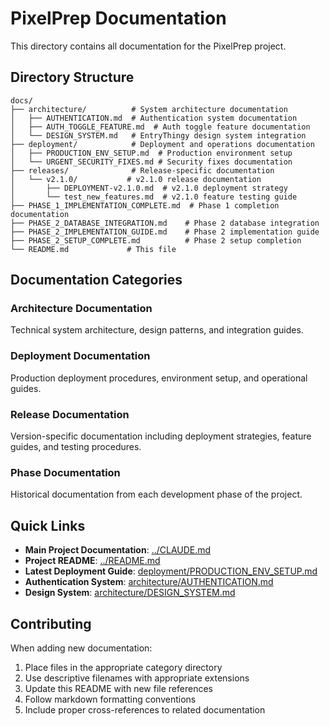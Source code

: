# PixelPrep Documentation

This directory contains all documentation for the PixelPrep project.

## Directory Structure

```
docs/
├── architecture/          # System architecture documentation
│   ├── AUTHENTICATION.md  # Authentication system documentation
│   ├── AUTH_TOGGLE_FEATURE.md  # Auth toggle feature documentation
│   └── DESIGN_SYSTEM.md   # EntryThingy design system integration
├── deployment/            # Deployment and operations documentation
│   ├── PRODUCTION_ENV_SETUP.md  # Production environment setup
│   └── URGENT_SECURITY_FIXES.md # Security fixes documentation
├── releases/              # Release-specific documentation
│   └── v2.1.0/           # v2.1.0 release documentation
│       ├── DEPLOYMENT-v2.1.0.md  # v2.1.0 deployment strategy
│       └── test_new_features.md  # v2.1.0 feature testing guide
├── PHASE_1_IMPLEMENTATION_COMPLETE.md  # Phase 1 completion documentation
├── PHASE_2_DATABASE_INTEGRATION.md    # Phase 2 database integration
├── PHASE_2_IMPLEMENTATION_GUIDE.md    # Phase 2 implementation guide
├── PHASE_2_SETUP_COMPLETE.md          # Phase 2 setup completion
└── README.md             # This file
```

## Documentation Categories

### Architecture Documentation
Technical system architecture, design patterns, and integration guides.

### Deployment Documentation
Production deployment procedures, environment setup, and operational guides.

### Release Documentation
Version-specific documentation including deployment strategies, feature guides, and testing procedures.

### Phase Documentation
Historical documentation from each development phase of the project.

## Quick Links

- **Main Project Documentation**: [../CLAUDE.md](../CLAUDE.md)
- **Project README**: [../README.md](../README.md)
- **Latest Deployment Guide**: [deployment/PRODUCTION_ENV_SETUP.md](deployment/PRODUCTION_ENV_SETUP.md)
- **Authentication System**: [architecture/AUTHENTICATION.md](architecture/AUTHENTICATION.md)
- **Design System**: [architecture/DESIGN_SYSTEM.md](architecture/DESIGN_SYSTEM.md)

## Contributing

When adding new documentation:
1. Place files in the appropriate category directory
2. Use descriptive filenames with appropriate extensions
3. Update this README with new file references
4. Follow markdown formatting conventions
5. Include proper cross-references to related documentation
